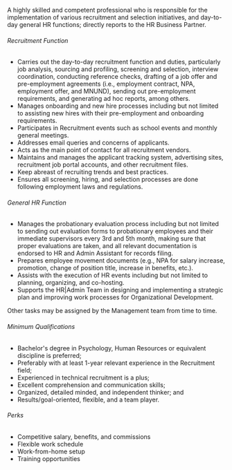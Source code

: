 <!-- ---
layout:       jobs
class:        job
title:        "Technical Recruiter (Work From Home)"
titles:       "Technical Recruiter (Work From Home)"
photo: "https://www.orangeandbronze.com/assets/images/fb-careers.png"
description:  A highly skilled and competent professional who is responsible for the implementation of various recruitment and selection initiatives, and day-to-day general HR functions; directly reports to the HR Business Partner.
date:         2022-02-10 10:00:00 +0800
categories:   jobs
--- -->
<!-- Do not leave new lines after each element. Elements after new lines will not be rendered. -->
<p>A highly skilled and competent professional who is responsible for the implementation of various recruitment and selection initiatives, and day-to-day general HR functions; directly reports to the HR Business Partner.</p>
<h6>Recruitment Function</h6>
<ul>
    <li>Carries out the day-to-day recruitment function and duties, particularly job analysis, sourcing and profiling, screening and selection, interview coordination, conducting reference checks, drafting of a job offer and pre-employment agreements (i.e., employment contract, NPA, employment offer, and MNUND), sending out pre-employment requirements, and generating ad hoc reports, among others.</li>
    <li>Manages onboarding and new hire processes including but not limited to assisting new hires with their pre-employment and onboarding requirements.</li>
    <li>Participates in Recruitment events such as school events and monthly general meetings.</li>
    <li>Addresses email queries and concerns of applicants.</li>
    <li>Acts as the main point of contact for all recruitment vendors.</li>
    <li>Maintains and manages the applicant tracking system, advertising sites, recruitment job portal accounts, and other recruitment files.</li>
    <li>Keep abreast of recruiting trends and best practices.</li>
    <li>Ensures all screening, hiring, and selection processes are done following employment laws and regulations.</li>
</ul>
<h6>General HR Function</h6>
<ul>
    <li>Manages the probationary evaluation process including but not limited to sending out evaluation forms to probationary employees and their immediate supervisors every 3rd and 5th month, making sure that proper evaluations are taken, and all relevant documentation is endorsed to HR and Admin Assistant for records filing.</li>
    <li>Prepares employee movement documents (e.g., NPA for salary increase, promotion, change of position title, increase in benefits, etc.).</li>
    <li>Assists with the execution of HR events including but not limited to planning, organizing, and co-hosting. </li>
    <li>Supports the HR|Admin Team in designing and implementing a strategic plan and improving work processes for Organizational Development.</li>
</ul>
<p>Other tasks may be assigned by the Management team from time to time.</p>
<h6>Minimum Qualifications</h6>
<ul>
    <li>Bachelor's degree in Psychology, Human Resources or equivalent discipline is preferred;</li>
    <li>Preferably with at least 1-year relevant experience in the Recruitment field;</li>
    <li>Experienced in technical recruitment is a plus;</li>
    <li>Excellent comprehension and communication skills;</li>
    <li>Organized, detailed minded, and independent thinker; and</li>
    <li>Results/goal-oriented, flexible, and a team player.</li>
</ul>
<h6>Perks</h6>
<ul>
    <li>Competitive salary, benefits, and commissions</li>
    <li>Flexible work schedule</li>
    <li>Work-from-home setup</li>
    <li>Training opportunities</li>
</ul>
